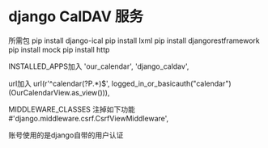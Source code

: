 django CalDAV 服务
=============
所需包
pip install django-ical
pip install lxml
pip install djangorestframework
pip install mock
pip install http

INSTALLED_APPS加入
'our_calendar',
'django_caldav',


url加入
url(r'^calendar(?P<path>.*)$', logged_in_or_basicauth("calendar")(OurCalendarView.as_view())),

MIDDLEWARE_CLASSES 注掉如下功能
#'django.middleware.csrf.CsrfViewMiddleware',

账号使用的是django自带的用户认证

